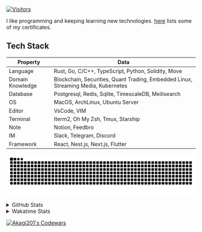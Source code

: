 <!-- markdownlint-disable MD041 MD010 MD033 -->
[![Visitors](https://api.visitorbadge.io/api/daily?path=Akagi201%2FAkagi201&label=Visitors%20Today&countColor=%2337d67a)](https://visitorbadge.io/status?path=Akagi201%2FAkagi201)

I like programming and keeping learning new technologies. [here](https://github.com/Akagi201/blockchain) lists some of my certificates.

## Tech Stack

| Property         	| Data                                                                               	|
|------------------	|------------------------------------------------------------------------------------	|
| Language         	| Rust, Go, C/C++, TypeScript, Python, Solidity, Move                                 |
| Domain Knowledge 	| Blockchain, Securities, Quant Trading, Embedded Linux, Streaming Media, Kubernetes 	|
| Database         	| Postgresql, Redis, Sqlite, TimescaleDB, Meilisearch                                 |
| OS               	| MacOS, ArchLinux, Ubuntu Server                                                     |
| Editor           	| VsCode, VIM                                                                        	|
| Terminal          | Iterm2, Oh My Zsh, Tmux, Starship                                                   |
| Note             	| Notion, Feedbro                                                                    	|
| IM               	| Slack, Telegram, Discord                                                            |
| Framework         | React, Nest.js, Next.js, Flutter                                                   	|

[![github contribution grid snake animation](https://raw.githubusercontent.com/Akagi201/Akagi201/output/github-contribution-grid-snake.svg#gh-light-mode-only)](https://github.com/Akagi201)

<details>
<summary>GitHub Stats</summary>
  <a href="https://github.com/Akagi201"><img alt="Profile Detail" src="https://raw.githubusercontent.com/Akagi201/Akagi201/master/profile-summary-card-output/dracula/0-profile-details.svg" /></a>
  <a href="https://github.com/Akagi201"><img alt="Github Stats" src="https://raw.githubusercontent.com/Akagi201/Akagi201/master/profile-summary-card-output/dracula/3-stats.svg" /></a>
  <a href="https://github.com/Akagi201"><img alt="Lang By Commits" src="https://raw.githubusercontent.com/Akagi201/Akagi201/master/profile-summary-card-output/dracula/2-most-commit-language.svg" /></a>
</details>

<details>
<summary>Wakatime Stats</summary>
<br>

<!--START_SECTION:waka-->

```txt
From: 25 August 2023 - To: 01 September 2023

Total Time: 64 hrs 42 mins

Other      55 hrs 51 mins  █████████████████████▓░░░   86.32 %
Rust       4 hrs 32 mins   █▓░░░░░░░░░░░░░░░░░░░░░░░   07.02 %
sh         2 hrs 34 mins   █░░░░░░░░░░░░░░░░░░░░░░░░   03.99 %
Python     47 mins         ▒░░░░░░░░░░░░░░░░░░░░░░░░   01.22 %
Makefile   12 mins         ░░░░░░░░░░░░░░░░░░░░░░░░░   00.33 %
Markdown   7 mins          ░░░░░░░░░░░░░░░░░░░░░░░░░   00.20 %
YAML       7 mins          ░░░░░░░░░░░░░░░░░░░░░░░░░   00.19 %
TOML       7 mins          ░░░░░░░░░░░░░░░░░░░░░░░░░   00.18 %
Docker     6 mins          ░░░░░░░░░░░░░░░░░░░░░░░░░   00.18 %
Ezhil      5 mins          ░░░░░░░░░░░░░░░░░░░░░░░░░   00.13 %
```

<!--END_SECTION:waka-->

</details>

<a href="https://www.codewars.com/users/Akagi201"><img alt="Akagi201's Codewars" src="https://www.codewars.com/users/Akagi201/badges/small"></a>
